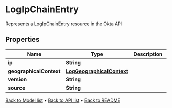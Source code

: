 

# LogIpChainEntry

Represents a LogIpChainEntry resource in the Okta API

## Properties

| Name | Type | Description | Notes |
|------------ | ------------- | ------------- | -------------|
|**ip** | **String** |  |  [optional] |
|**geographicalContext** | [**LogGeographicalContext**](LogGeographicalContext.md) |  |  [optional] |
|**version** | **String** |  |  [optional] |
|**source** | **String** |  |  [optional] |



[Back to Model list](../README.md#documentation-for-models) &#8226; [Back to API list](../README.md#documentation-for-api-endpoints) &#8226; [Back to README](../README.md)


